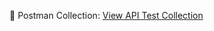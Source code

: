🔗 Postman Collection: [View API Test Collection](https://randasafwat-2238076.postman.co/workspace/randa-safwat's-Workspace~0f63db30-d0ac-4e67-807f-418859e4d4f9/collection/43834351-ca7ca234-852d-4b8c-b108-9ec89d81cadc?action=share&creator=43834351)
